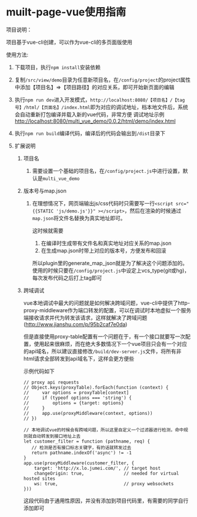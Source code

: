 #   muilt-page-vue使用指南

项目说明：

项目基于vue-cli创建，可以作为vue-cli的多页面版使用

使用方法:

1.  下载项目，执行`npm install`安装依赖

2.  复制`/src/view/demo`目录为任意新项目名，在`/config/project`的project属性中添加【项目名】=>【项目路径】的对应关系，即可开始新页面的编辑

3.  执行`npm run dev`进入开发模式，`http://localhost:8080/【项目名】/【tag号】/html/【页面名】/index.html`即为对应的调试地址，档本地文件后，系统会自动重新打包编译并载入新的vue代码，非常方便
调试地址示例[http://localhost:8080/multi_vue_demo/0.0.2/html/demo/index.html](http://localhost:8080/multi_vue_demo/0.0.2/html/demo/index.html)

4.  执行`npm run build`编译代码，编译后的代码会输出到`/dist`目录下

5.  扩展说明
    1.  项目名
        1.  需要设置一个基础的项目名，在`/config/project.js`中进行设置，默认是`multi_vue_demo`
    2.  版本号与map.json
        1.  在理想情况下，网页端输出js/css代码时只需要写一行`<script src="{{STATIC 'js/demo.js'}}" ></script>`，然后在渲染的时候通过`map.json`将文件名替换为真实地址即可。

            这时候就需要

            1.  在编译时生成带有文件名和真实地址对应关系的map.json
            2.  在生成map.json时带上对应的版本号，方便发布和回滚

            所以plugin里的generate_map_json就是为了解决这个问题添加的。使用的时候只要在`/config/project.js`中设定上vcs_type(git或hg)，每次发布代码之后打上tag即可

    3.  跨域调试

        vue本地调试中最大的问题就是如何解决跨域问题，vue-cli中提供了http-proxy-middleware作为端口转发的配置，可以在调试时本地虚拟一个服务端接收请求并代为转发该请求，这样就解决了跨域问题(http://www.jianshu.com/p/95b2caf7e0da)

        但是直接使用proxy-table配置有一个问题在于，有一个接口就要写一次配置，使用起来很麻烦，而在绝大多数情况下一个vue项目只会有一个对应的api域名，所以建议直接修改`/build/dev-server.js`文件，将所有非html请求全部转发到api域名下，这样会更方便些

        示例代码如下

            // proxy api requests
            // Object.keys(proxyTable).forEach(function (context) {
            //     var options = proxyTable[context]
            //     if (typeof options === 'string') {
            //         options = {target: options}
            //     }
            //     app.use(proxyMiddleware(context, options))
            // })

            // 本地调试vue的时候会有跨域问题，所以这里自定义一个过滤器进行检测，命中规则就自动转发到接口地址上去
            let customer_filter = function (pathname, req) {
               // 检测是否有接口标志关键字，有的话就转发过去
               return pathname.indexOf('async') != -1
            }
            app.use(proxyMiddleware(customer_filter, {
                target: 'http://x.lo.jumei.com/', // target host
                changeOrigin: true,               // needed for virtual hosted sites
                ws: true,                         // proxy websockets
            }))

        这段代码由于通用性原因，并没有添加到项目代码里，有需要的同学自行添加即可